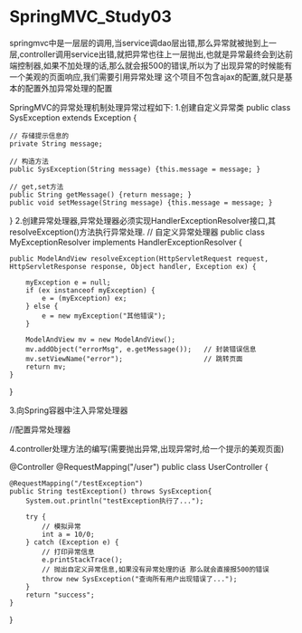 # SpringMVC_Study03
springmvc中是一层层的调用,当service调dao层出错,那么异常就被抛到上一层,controller调用service出错,就把异常也往上一层抛出,也就是异常最终会到达前端控制器,如果不加处理的话,那么就会报500的错误,所以为了出现异常的时候能有一个美观的页面响应,我们需要引用异常处理
这个项目不包含ajax的配置,就只是基本的配置外加异常处理的配置

SpringMVC的异常处理机制处理异常过程如下:
  1.创建自定义异常类
public class SysException extends Exception {

    // 存储提示信息的
    private String message;

    // 构造方法
    public SysException(String message) {this.message = message; }

    // get,set方法
    public String getMessage() {return message; }
    public void setMessage(String message) {this.message = message; }
}
  2.创建异常处理器,异常处理器必须实现HandlerExceptionResolver接口,其resolveException()方法执行异常处理.
// 自定义异常处理器
public class MyExceptionResolver implements HandlerExceptionResolver {

    public ModelAndView resolveException(HttpServletRequest request, HttpServletResponse response, Object handler, Exception ex) {

        myException e = null;
        if (ex instanceof myException) {
            e = (myException) ex;
        } else {
            e = new myException("其他错误");
        }
        
        ModelAndView mv = new ModelAndView();
        mv.addObject("errorMsg", e.getMessage());   // 封装错误信息
        mv.setViewName("error");                    // 跳转页面
        return mv;
    }
}
 
 3.向Spring容器中注入异常处理器
 
  //配置异常处理器
<bean id="myExceptionResolver" class="cn.maoritian.exception.MyExceptionResolver"/>


4.controller处理方法的编写(需要抛出异常,出现异常时,给一个提示的美观页面)

@Controller
@RequestMapping("/user")
public class UserController {


    @RequestMapping("/testException")
    public String testException() throws SysException{
        System.out.println("testException执行了...");

        try {
            // 模拟异常
            int a = 10/0;
        } catch (Exception e) {
            // 打印异常信息
            e.printStackTrace();
            // 抛出自定义异常信息,如果没有异常处理的话 那么就会直接报500的错误
            throw new SysException("查询所有用户出现错误了...");
        }
        return "success";
    }

}


